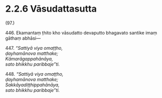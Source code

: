 

# 2.2.6 Vāsudattasutta




(97.)

446\. Ekamantaṃ ṭhito kho vāsudatto devaputto bhagavato santike imaṃ gāthaṃ abhāsi—

447\. _“Sattiyā viya omaṭṭho,_  
_ḍayhamānova matthake;_  
_Kāmarāgappahānāya,_  
_sato bhikkhu paribbaje”ti._  


448\. _“Sattiyā viya omaṭṭho,_  
_ḍayhamānova matthake;_  
_Sakkāyadiṭṭhippahānāya,_  
_sato bhikkhu paribbaje”ti._  




